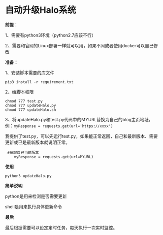 # 自动升级Halo系统

**前提**：

1、需要有python3环境（python2.7应该不行）

2、需要和官网的Linux部署一样就可以用，如果不同或者使用docker可以自己修改

**准备：**

1、安装脚本需要的库文件

```
pip3 install -r requirement.txt
```

2、给脚本权限

```
chmod 777 test.py
chmod 777 updateHalo.py
chmod 777 updateHalo.sh
```

3、将updateHalo.py和test.py代码中的MYURL替换为自己的blog主页地址，例：`myResponse = requests.get(url='https://xxxx')`

我提供了test.py，可以先运行test.py，如果能正常返回，自己和最新版本、需要更新或已是最新版本就说明正常。

```
 #获取自己当前版本
    myResponse = requests.get(url=MYURL)
```



**使用**

```
python3 updateHalo.py
```





**简单说明**

python是用来检测是否需要更新

shell是用来执行具体更新命令



**最后**

最后根据需要可以设定定时任务，每天执行一次实时监控。
